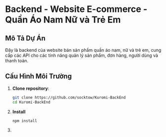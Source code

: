 # Backend - Website E-commerce - Quần Áo Nam Nữ và Trẻ Em

## Mô Tả Dự Án

Đây là backend của website bán sản phẩm quần áo nam, nữ và trẻ em, cung cấp các API cho các tính năng quản lý sản phẩm, đơn hàng, người dùng và thanh toán.

## Cấu Hình Môi Trường

1. **Clone repository**:
   ```bash
   git clone https://github.com/socktow/Kuromi-BackEnd
   cd Kuromi-BackEnd
2. **Install**
   ```bash
   npm install
3. 